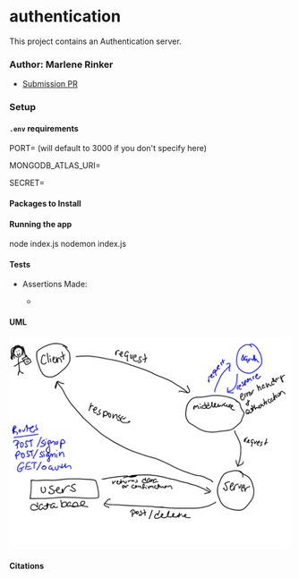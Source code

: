 # authentication

This project contains an Authentication server.


### Author: Marlene Rinker

- [Submission PR](https://github.com/marlenerinker-401-advanced-javascript/auth-server/pull/4)
<!-- - [Tests Report](https://github.com/marlenerinker-401-advanced-javascript/api-server/actions) -->
<!-- - [Swagger Hub](https://app.swaggerhub.com/apis/marlene-rinker/api-server/0.1#/) -->
<!-- - [Heroku deployment](https://app-server-mr401.herokuapp.com/) -->



### Setup

#### `.env` requirements
PORT=<port> (will default to 3000 if you don't specify here)

MONGODB_ATLAS_URI=<route to mongo>

SECRET=<secret-string>

#### Packages to Install
<!-- (see package.json)

dotenv
express
mongoose

For testing:
jest
cf-supergoose -->



#### Running the app
node index.js 
nodemon index.js


#### Tests
<!-- - Unit Tests: `npm test` (run from the `__tests__` folder to run all tests, multiple test files are in that folder) -->

- Assertions Made:

  - 



#### UML
![UML Diagram](auth-server-uml.jpg)

#### Citations


